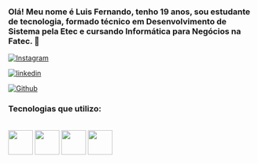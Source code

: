 ### Olá! Meu nome é Luis Fernando, tenho 19 anos, sou estudante de tecnologia, formado técnico em Desenvolvimento de Sistema pela Etec e cursando Informática para Negócios na Fatec.  👋

[![Instagram](https://img.shields.io/badge/Instagram-E4405F?style=for-the-badge&logo=instagram&logoColor=white)](https://www.instagram.com/luis_fernand0_18/)

[![linkedin](https://img.shields.io/badge/LinkedIn-0077B5?style=for-the-badge&logo=linkedin&logoColor=white)](https://www.linkedin.com/in/luís-fernando-henrique-barbosa-1b40ab231/)

[![Github](https://img.shields.io/badge/GitHub-100000?style=for-the-badge&logo=github&logoColor=white)](https://github.com/LuisFernandoHenriqueBarbosa)



### Tecnologias que utilizo:

<div style="display: inline-block;"><br/>
  <img src="https://cdn.jsdelivr.net/gh/devicons/devicon@latest/icons/html5/html5-plain-wordmark.svg" width="50px" height="50px"/>
  <img src="https://cdn.jsdelivr.net/gh/devicons/devicon@latest/icons/css3/css3-plain-wordmark.svg" width="50px" height="50px"/>
  <img src="https://cdn.jsdelivr.net/gh/devicons/devicon@latest/icons/java/java-original-wordmark.svg" width="50px" height="50px"/>
  <img src="https://cdn.jsdelivr.net/gh/devicons/devicon@latest/icons/mysql/mysql-original-wordmark.svg" width="50px" height="50px"/>
</div>
